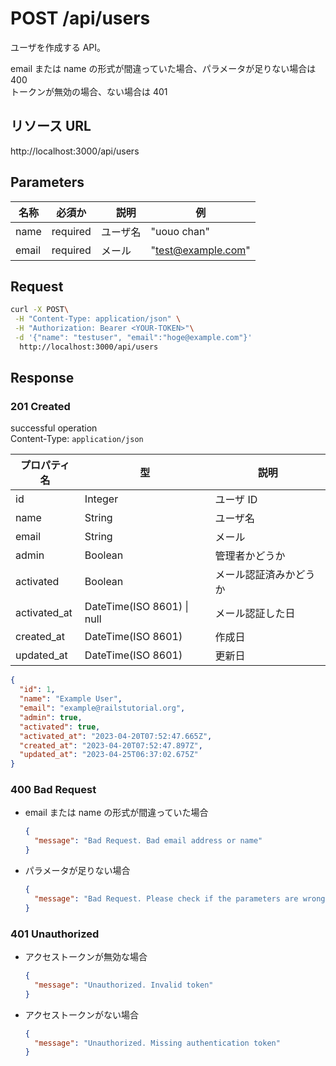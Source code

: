 # POST /api/users

ユーザを作成する API。

email または name の形式が間違っていた場合、パラメータが足りない場合は 400<br>
トークンが無効の場合、ない場合は 401<br>

## リソース URL

http://localhost:3000/api/users

## Parameters

| 名称  | 必須か   | 　説明   | 例                 |
| ----- | -------- | -------- | ------------------ |
| name  | required | ユーザ名 | "uouo chan"        |
| email | required | メール   | "test@example.com" |

## Request

```bash
curl -X POST\
 -H "Content-Type: application/json" \
 -H "Authorization: Bearer <YOUR-TOKEN>"\
 -d '{"name": "testuser", "email":"hoge@example.com"}'
  http://localhost:3000/api/users
```

## Response

### 201 Created

successful operation<br>
Content-Type: `application/json`

| プロパティ名 | 型                             | 説明                   |
| ------------ | ------------------------------ | ---------------------- |
| id           | Integer                        | ユーザ ID              |
| name         | String                         | ユーザ名               |
| email        | String                         | メール                 |
| admin        | Boolean                        | 管理者かどうか         |
| activated    | Boolean                        | メール認証済みかどうか |
| activated_at | DateTime(ISO 8601) &#124; null | メール認証した日       |
| created_at   | DateTime(ISO 8601)             | 作成日                 |
| updated_at   | DateTime(ISO 8601)             | 更新日                 |

```json
{
  "id": 1,
  "name": "Example User",
  "email": "example@railstutorial.org",
  "admin": true,
  "activated": true,
  "activated_at": "2023-04-20T07:52:47.665Z",
  "created_at": "2023-04-20T07:52:47.897Z",
  "updated_at": "2023-04-25T06:37:02.675Z"
}
```

### 400 Bad Request

- email または name の形式が間違っていた場合

  ```json
  {
    "message": "Bad Request. Bad email address or name"
  }
  ```

- パラメータが足りない場合

  ```json
  {
    "message": "Bad Request. Please check if the parameters are wrong"
  }
  ```

### 401 Unauthorized

- アクセストークンが無効な場合

  ```json
  {
    "message": "Unauthorized. Invalid token"
  }
  ```

- アクセストークンがない場合

  ```json
  {
    "message": "Unauthorized. Missing authentication token"
  }
  ```
